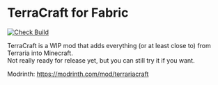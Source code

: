 # TerraCraft for Fabric
[![Check Build](https://github.com/jakeb072001/TerraCraft/workflows/Check%20Build/badge.svg?event=push)](https://github.com/jakeb072001/TerraCraft/actions/workflows/build.yml)

TerraCraft is a WIP mod that adds everything (or at least close to) from Terraria into Minecraft.  
Not really ready for release yet, but you can still try it if you want.


Modrinth: https://modrinth.com/mod/terrariacraft 
